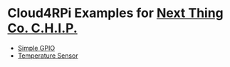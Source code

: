 
Cloud4RPi Examples for [Next Thing Co. C.H.I.P.](https://getchip.com/pages/chip)
==============================================================================

* [Simple GPIO](gpio,py)
* [Temperature Sensor](sensors.py)

